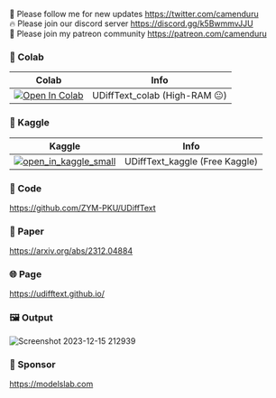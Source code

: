 🐣 Please follow me for new updates https://twitter.com/camenduru <br />
🔥 Please join our discord server https://discord.gg/k5BwmmvJJU <br />
🥳 Please join my patreon community https://patreon.com/camenduru <br />

### 🦒 Colab

| Colab | Info
| --- | --- |
[![Open In Colab](https://colab.research.google.com/assets/colab-badge.svg)](https://colab.research.google.com/github/camenduru/UDiffText-colab/blob/main/UDiffText_colab.ipynb) | UDiffText_colab (High-RAM 😐)

### 🦆 Kaggle

| Kaggle | Info
| --- | --- |
[![open_in_kaggle_small](https://user-images.githubusercontent.com/54370274/228924833-17316feb-d0fe-4249-90ba-682930ba11e5.svg)](https://kaggle.com/camenduru/udifftext) | UDiffText_kaggle (Free Kaggle)

### 🧬 Code
https://github.com/ZYM-PKU/UDiffText

### 📄 Paper
https://arxiv.org/abs/2312.04884

### 🌐 Page
https://udifftext.github.io/

### 🖼 Output
![Screenshot 2023-12-15 212939](https://github.com/camenduru/UDiffText-colab/assets/54370274/d3a992ef-c845-40cb-aa0d-18338b77f97f)

### 🏢 Sponsor
https://modelslab.com
